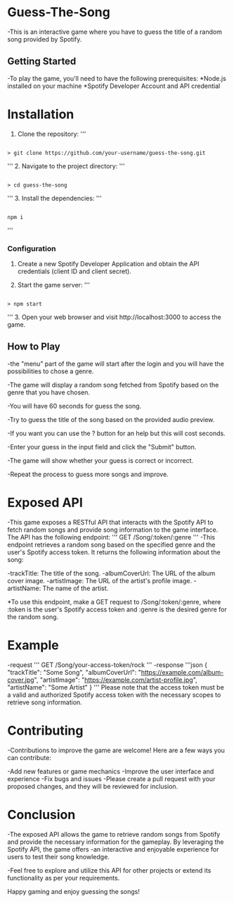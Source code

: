 
# Guess-The-Song
-This is an interactive game where you have to guess the title of a random song provided by Spotify.

## Getting Started
-To play the game, you'll need to have the following prerequisites:
  *Node.js installed on your machine
  *Spotify Developer Account and API credential
  
  # Installation
1. Clone the repository:
'''
<pre><code class="copy-to-clipboard">
> git clone https://github.com/your-username/guess-the-song.git
</code></pre>
'''
2. Navigate to the project directory:
'''
<pre><code class="copy-to-clipboard">
> cd guess-the-song
</code></pre>
'''
3. Install the dependencies:
'''
<pre><code class="copy-to-clipboard">
npm i
</code></pre>
'''

### Configuration
1. Create a new Spotify Developer Application and obtain the API credentials (client ID and client secret).


2. Start the game server:
'''
<pre><code class="copy-to-clipboard">
> npm start </code></pre>
'''
3. Open your web browser and visit http://localhost:3000 to access the game.

## How to Play

-the "menu" part of the game will start after the login and you will have the possibilities to chose a genre.

-The game will display a random song fetched from Spotify based on the genre that you have chosen.

-You will have 60 seconds for guess the song.

-Try to guess the title of the song based on the provided audio preview.

-If you want you can use the ? button for an help but this will cost seconds.

-Enter your guess in the input field and click the "Submit" button.

-The game will show whether your guess is correct or incorrect.

-Repeat the process to guess more songs and improve.


# Exposed API
-This game exposes a RESTful API that interacts with the Spotify API to fetch random songs and provide song information to the game interface. The API has the following endpoint:
'''
GET /Song/:token/:genre
'''
-This endpoint retrieves a random song based on the specified genre and the user's Spotify access token. It returns the following information about the song:

-trackTitle: The title of the song.
-albumCoverUrl: The URL of the album cover image.
-artistImage: The URL of the artist's profile image.
-artistName: The name of the artist.


*To use this endpoint, make a GET request to /Song/:token/:genre, where :token is the user's Spotify access token and :genre is the desired genre for the random song.

# Example
-request
  '''
   GET /Song/your-access-token/rock
  '''
-response 
'''json
 {
  "trackTitle": "Some Song",
  "albumCoverUrl": "https://example.com/album-cover.jpg",
  "artistImage": "https://example.com/artist-profile.jpg",
  "artistName": "Some Artist"
}
'''
Please note that the access token must be a valid and authorized Spotify access token with the necessary scopes to retrieve song information.

# Contributing

-Contributions to improve the game are welcome! Here are a few ways you can contribute:

-Add new features or game mechanics
-Improve the user interface and experience
-Fix bugs and issues
-Please create a pull request with your proposed changes, and they will be reviewed for inclusion.

# Conclusion

-The exposed API allows the game to retrieve random songs from Spotify and provide the necessary information for the gameplay. By leveraging the Spotify API, the game offers -an interactive and enjoyable experience for users to test their song knowledge.

-Feel free to explore and utilize this API for other projects or extend its functionality as per your requirements.

Happy gaming and enjoy guessing the songs!

